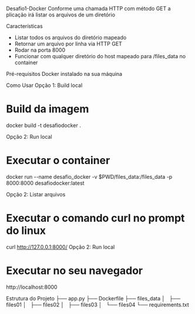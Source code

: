 Desafio1-Docker
Conforme uma chamada HTTP com método GET a plicação irá listar os arquivos de um diretório

Características
* Listar todos os arquivos do diretório mapeado
* Retornar um arquivo por linha via HTTP GET
* Rodar na porta 8000
* Funcionar com qualquer diretório do host mapeado para /files_data no container

Pré-requisitos
Docker instalado na sua máquina

Como Usar
Opção 1: Build local
# Build da imagem
docker build -t desafiodocker .

Opção 2: Run local
# Executar o container
docker run --name desafio_docker -v $PWD/files_data:/files_data -p 8000:8000 desafiodocker:latest

Opção 2: Listar arquivos
# Executar o comando curl no prompt do linux
curl http://127.0.0.1:8000/
Opção 2: Run local
# Executar no seu navegador
http://localhost:8000

Estrutura do Projeto
├── app.py
├── Dockerfile
├── files_data
│   ├── files01
│   ├── files02
│   ├── files03
│   └── files04
└── requirements.txt
